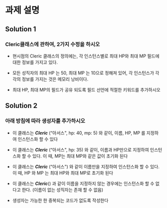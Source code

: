# 과제 설명

## Solution 1
### Cleric클래스에 관하여, 2가지 수정을 하시오

- 현시점의 Cleric 클래스의 정의에는, 각 인스턴스별로 최대 HP와 최대 MP 필드에 대한 정보를 가지고 있다. 

- 모든 성직자의 최대 HP 는 50, 최대 MP 는 10으로 정해져 있어, 각 인스턴스가 각각의 정보를 가지는 것은 메모리 낭비이다. 

- 최대 HP, 최대 MP의 필드가 공유 되도록 
필드 선언에 적절한 키워드를 추가하시오

## Solution 2
### 아래 방침에 따라 생성자를 추가하시오

- 이 클래스는 ***Cleric*** (“아서스", hp: 40, mp: 5) 와 같이, 이름, HP, MP 를 지정하여 인스턴스화 할 수 있다

- 이 클래스는 ***Cleric*** (“아서스", hp: 35) 와 같이, 이름과 HP만으로 지정하여 인스턴스화 할 수 있다. 이 때, MP는 최대 MP와 같은 값이 초기화 된다

- 이 클래스는 ***Cleric*** (“아서스") 와 같이 이름만을 지정하여 인스턴스화 할 수 있다. 이 때, HP 와 MP 는 최대 HP와 최대 MP로 초기화 된다

- 이 클래스는 ***Cleric***() 과 같이 이름을 지정하지 않는 경우에는 인스턴스화 할 수 없다고 한다. (이름이 없는 성직자는 존재 할 수 없음)

- 생성자는 가능한 한 중복되는 코드가 없도록 작성한다 


